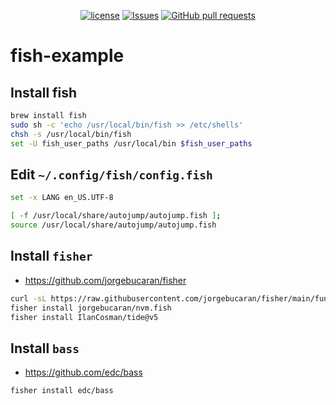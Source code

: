 <p align="center">
  <a href="https://github.com/mingyuchoo/fish-example/blob/main/LICENSE"><img alt="license" src="https://img.shields.io/github/license/mingyuchoo/fish-example"/></a>
  <a href="https://github.com/mingyuchoo/fish-example/issues"><img alt="Issues" src="https://img.shields.io/github/issues/mingyuchoo/fish-example?color=appveyor" /></a>
  <a href="https://github.com/mingyuchoo/fish-example/pulls"><img alt="GitHub pull requests" src="https://img.shields.io/github/issues-pr/mingyuchoo/fish-example?color=appveyor" /></a>
</p>

# fish-example

## Install fish

```bash
brew install fish
sudo sh -c 'echo /usr/local/bin/fish >> /etc/shells'
chsh -s /usr/local/bin/fish
set -U fish_user_paths /usr/local/bin $fish_user_paths
```

## Edit `~/.config/fish/config.fish`

```bash
set -x LANG en_US.UTF-8

[ -f /usr/local/share/autojump/autojump.fish ];
source /usr/local/share/autojump/autojump.fish
```

## Install `fisher`

- <https://github.com/jorgebucaran/fisher>

```bash
curl -sL https://raw.githubusercontent.com/jorgebucaran/fisher/main/functions/fisher.fish | source && fisher install jorgebucaran/fisher
fisher install jorgebucaran/nvm.fish
fisher install IlanCosman/tide@v5
```

## Install `bass`

- <https://github.com/edc/bass>

```bash
fisher install edc/bass
```

